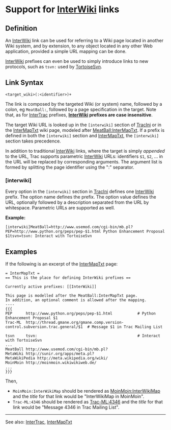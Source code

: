 # Support for [InterWiki](inter-wiki) links

## Definition


An [InterWiki](inter-wiki) link can be used for referring to a Wiki page located in another Wiki system, and by extension, to any object located in any other Web application, provided a simple URL mapping can be done.

[InterWiki](inter-wiki) prefixes can even be used to simply introduce links to new protocols, such as `tsvn:` used by [ TortoiseSvn](http://trac.edgewall.org/intertrac/TortoiseSvn).

## Link Syntax

```wiki
<target_wiki>(:<identifier>)+
```


The link is composed by the targeted Wiki (or system) name, followed by a colon, eg `MeatBall:`, followed by a page specification in the target.
Note that, as for [InterTrac](inter-trac) prefixes, **[InterWiki](inter-wiki) prefixes are case insensitive**.


The target Wiki URL is looked up in the `[interwiki]` section of [TracIni](trac-ini) or in the [InterMapTxt](inter-map-txt) wiki page, modeled after [ MeatBall:InterMapTxt](http://www.usemod.com/cgi-bin/mb.pl?InterMapTxt). If a prefix is defined in both the `[interwiki]` section and [InterMapTxt](inter-map-txt), the `[interwiki]` section takes precedence.


In addition to traditional [InterWiki](inter-wiki) links, where the target is simply *appended* to the URL, Trac supports parametric [InterWiki](inter-wiki) URLs:
identifiers `$1`, `$2`, ... in the URL will be replaced by corresponding arguments.
The argument list is formed by splitting the page identifier using the ":" separator.

### \[interwiki\]


Every option in the `[interwiki]` section in [TracIni](trac-ini) defines one [InterWiki](inter-wiki) prefix. The option name defines the prefix. The option value defines the URL, optionally followed by a description separated from the URL by whitespace. Parametric URLs are supported as well.

**Example:**

```
[interwiki]MeatBall=http://www.usemod.com/cgi-bin/mb.pl?PEP=http://www.python.org/peps/pep-$1.html Python Enhancement Proposal $1tsvn=tsvn: Interact with TortoiseSvn
```

## Examples


If the following is an excerpt of the [InterMapTxt](inter-map-txt) page:

```wiki
= InterMapTxt =
== This is the place for defining InterWiki prefixes ==

Currently active prefixes: [[InterWiki]]

This page is modelled after the MeatBall:InterMapTxt page.
In addition, an optional comment is allowed after the mapping.
----
{{{
PEP      http://www.python.org/peps/pep-$1.html           # Python Enhancement Proposal $1 
Trac-ML  http://thread.gmane.org/gmane.comp.version-control.subversion.trac.general/$1  # Message $1 in Trac Mailing List

tsvn     tsvn:                                            # Interact with TortoiseSvn
...
MeatBall http://www.usemod.com/cgi-bin/mb.pl?
MetaWiki http://sunir.org/apps/meta.pl?
MetaWikiPedia http://meta.wikipedia.org/wiki/
MoinMoin http://moinmoin.wikiwikiweb.de/
...
}}}
```


Then, 

- `MoinMoin:InterWikiMap` should be rendered as [ MoinMoin:InterWikiMap](http://moinmoin.wikiwikiweb.de/InterWikiMap) and the *title* for that link would be "InterWikiMap in MoinMoin".
- `Trac-ML:4346` should be rendered as [ Trac-ML:4346](http://thread.gmane.org/gmane.comp.version-control.subversion.trac.general/4346) and the *title* for that link would be "Message 4346 in Trac Mailing List".

---


See also: [InterTrac](inter-trac), [InterMapTxt](inter-map-txt)